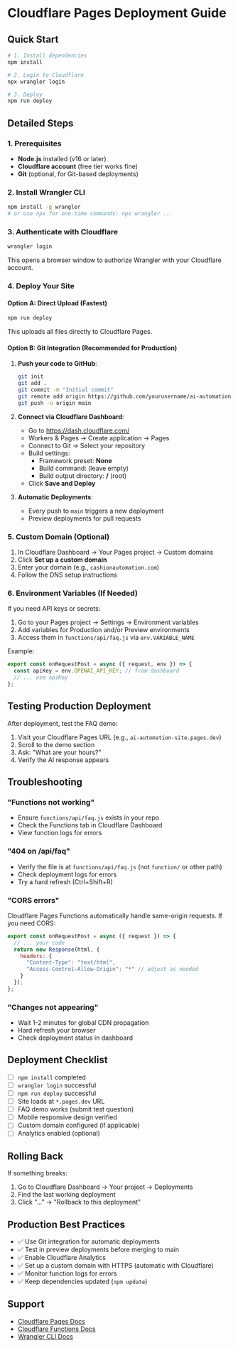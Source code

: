 # Cloudflare Pages Deployment Guide

## Quick Start

```bash
# 1. Install dependencies
npm install

# 2. Login to Cloudflare
npx wrangler login

# 3. Deploy
npm run deploy
```

## Detailed Steps

### 1. Prerequisites

- **Node.js** installed (v16 or later)
- **Cloudflare account** (free tier works fine)
- **Git** (optional, for Git-based deployments)

### 2. Install Wrangler CLI

```bash
npm install -g wrangler
# or use npx for one-time commands: npx wrangler ...
```

### 3. Authenticate with Cloudflare

```bash
wrangler login
```

This opens a browser window to authorize Wrangler with your Cloudflare account.

### 4. Deploy Your Site

#### Option A: Direct Upload (Fastest)

```bash
npm run deploy
```

This uploads all files directly to Cloudflare Pages.

#### Option B: Git Integration (Recommended for Production)

1. **Push your code to GitHub**:
   ```bash
   git init
   git add .
   git commit -m "Initial commit"
   git remote add origin https://github.com/yourusername/ai-automation-site.git
   git push -u origin main
   ```

2. **Connect via Cloudflare Dashboard**:
   - Go to https://dash.cloudflare.com/
   - Workers & Pages → Create application → Pages
   - Connect to Git → Select your repository
   - Build settings:
     - Framework preset: **None**
     - Build command: (leave empty)
     - Build output directory: **/** (root)
   - Click **Save and Deploy**

3. **Automatic Deployments**:
   - Every push to `main` triggers a new deployment
   - Preview deployments for pull requests

### 5. Custom Domain (Optional)

1. In Cloudflare Dashboard → Your Pages project → Custom domains
2. Click **Set up a custom domain**
3. Enter your domain (e.g., `cashionautomation.com`)
4. Follow the DNS setup instructions

### 6. Environment Variables (If Needed)

If you need API keys or secrets:

1. Go to your Pages project → Settings → Environment variables
2. Add variables for Production and/or Preview environments
3. Access them in `functions/api/faq.js` via `env.VARIABLE_NAME`

Example:
```javascript
export const onRequestPost = async ({ request, env }) => {
  const apiKey = env.OPENAI_API_KEY; // from dashboard
  // ... use apiKey
};
```

## Testing Production Deployment

After deployment, test the FAQ demo:

1. Visit your Cloudflare Pages URL (e.g., `ai-automation-site.pages.dev`)
2. Scroll to the demo section
3. Ask: "What are your hours?"
4. Verify the AI response appears

## Troubleshooting

### "Functions not working"

- Ensure `functions/api/faq.js` exists in your repo
- Check the Functions tab in Cloudflare Dashboard
- View function logs for errors

### "404 on /api/faq"

- Verify the file is at `functions/api/faq.js` (not `function/` or other path)
- Check deployment logs for errors
- Try a hard refresh (Ctrl+Shift+R)

### "CORS errors"

Cloudflare Pages Functions automatically handle same-origin requests. If you need CORS:

```javascript
export const onRequestPost = async ({ request }) => {
  // ... your code
  return new Response(html, {
    headers: {
      "Content-Type": "text/html",
      "Access-Control-Allow-Origin": "*" // adjust as needed
    }
  });
};
```

### "Changes not appearing"

- Wait 1-2 minutes for global CDN propagation
- Hard refresh your browser
- Check deployment status in dashboard

## Deployment Checklist

- [ ] `npm install` completed
- [ ] `wrangler login` successful
- [ ] `npm run deploy` successful
- [ ] Site loads at `*.pages.dev` URL
- [ ] FAQ demo works (submit test question)
- [ ] Mobile responsive design verified
- [ ] Custom domain configured (if applicable)
- [ ] Analytics enabled (optional)

## Rolling Back

If something breaks:

1. Go to Cloudflare Dashboard → Your project → Deployments
2. Find the last working deployment
3. Click "..." → "Rollback to this deployment"

## Production Best Practices

- ✅ Use Git integration for automatic deployments
- ✅ Test in preview deployments before merging to main
- ✅ Enable Cloudflare Analytics
- ✅ Set up a custom domain with HTTPS (automatic with Cloudflare)
- ✅ Monitor function logs for errors
- ✅ Keep dependencies updated (`npm update`)

## Support

- [Cloudflare Pages Docs](https://developers.cloudflare.com/pages/)
- [Cloudflare Functions Docs](https://developers.cloudflare.com/pages/platform/functions/)
- [Wrangler CLI Docs](https://developers.cloudflare.com/workers/wrangler/)
